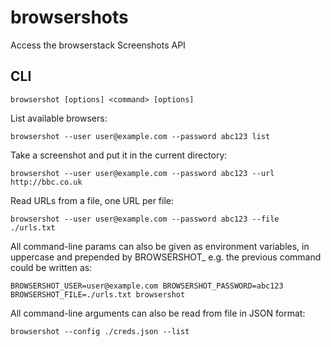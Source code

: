 browsershots
===

Access the browserstack Screenshots API

CLI
---

    browsershot [options] <command> [options]

List available browsers:

    browsershot --user user@example.com --password abc123 list

Take a screenshot and put it in the current directory:

    browsershot --user user@example.com --password abc123 --url http://bbc.co.uk

Read URLs from a file, one URL per file:

    browsershot --user user@example.com --password abc123 --file ./urls.txt

All command-line params can also be given as environment variables, in uppercase and prepended by BROWSERSHOT_ e.g. the previous command could be written as:

    BROWSERSHOT_USER=user@example.com BROWSERSHOT_PASSWORD=abc123 BROWSERSHOT_FILE=./urls.txt browsershot

All command-line arguments can also be read from file in JSON format:

    browsershot --config ./creds.json --list
